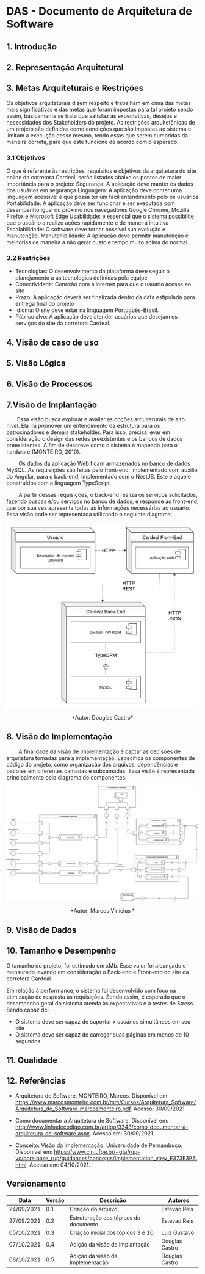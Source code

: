 # DAS - Documento de Arquitetura de Software
## 1. Introdução

## 2. Representação Arquitetural

## 3. Metas Arquiteturais e Restrições

Os objetivos arquiteturais dizem respeito e trabalham em cima das metas mais significativas e das metas que foram impostas para tal projeto sendo assim, basicamente se trata que satisfaz as expectativas, desejos e necessidades dos Stakeholders do projeto. As restrições arquitetônicas de um projeto são definidas como condições que são impostas ao sistema e limitam a execução desse mesmo, tendo estas que serem cumpridas da maneira correta, para que este funcione de acordo com o esperado. 

### 3.1 Objetivos 
O que é referente às restrições, requisitos e objetivos da arquitetura do site online da corretora Cardeal, serão listados abaixo os pontos de maior importância para o projeto:
Segurança: A aplicação deve manter os dados dos usuários em segurança
Linguagem: A aplicação deve conter uma linguagem acessível e que possa ter um fácil entendimento pelo os usuários
Portabilidade: A aplicação deve ser funcionar e ser executada com desempenho igual ou próximo nos navegadores Google Chrome, Mozilla Firefox e Microsoft Edge
Usabilidade: é essencial que o sistema possibilite que o usuário a realize ações rapidamente e de maneira intuitiva
Escalabilidade: O software deve tornar possível sua evolução e manutenção.
Manutenibilidade: A aplicação deve permitir manutenção e melhorias de maneira a não gerar custo e tempo muito acima do normal.

### 3.2 Restrições
- Tecnologias: O desenvolvimento da plataforma deve seguir o planejamento a as tecnologias definidas pela equipe
- Conectividade: Conexão com a internet para que o usuário acesse ao site
- Prazo: A aplicação deverá ser finalizada dentro da data estipulada para entrega final do projeto
- Idioma: O site deve estar na linguagem Português-Brasil.
- Público alvo: A aplicação deve atender usuários que desejam os serviços do site da corretora Cardeal.


## 4. Visão de caso de uso

## 5. Visão Lógica

## 6. Visão de Processos

## 7.Visão de Implantação

&emsp;&emsp;Essa visão busca explorar e avaliar as opções arquiterurais de alto nível. Ela irá promover um entendimento da estrutura para os patrocinadores e demais stakeholder. Para isso, precisa levar em consideração o design das redes preexistentes e os bancos de dados preexistentes. A fim de descreve como o sistema é mapeado para o hardware (MONTEIRO, 2010).

&emsp;&emsp; Os dados da aplicação Web ficam armazenados no banco de dados MySQL. As requisições são feitas pelo front-end, implementado com auxilio do Angular, para o back-end, implementado com o NestJS. Este e aquele construídos com a linguagem TypeScript.

&emsp;&emsp; A partir dessas requisições, o back-end realiza os serviços solicitados, fazendo buscas e/ou serviços no banco de dados, e responde ao front-end, que por sua vez apresenta todas as informações necessárias ao usuário. Essa visão pode ser representada utilizando o seguinte diagrama:

![Implantação](./img/implantacao.jpg)

<center>*Autor: Douglas Castro*</center>

## 8. Visão de Implementação

&emsp;&emsp; A finalidade da visão de implementação é captar as decisões de arquitetura tomadas para a implementação. Especifica os componentes de código do projeto, como organização dos arquivos, dependências e pacotes em diferentes camadas e subcamadas. Essa visão é representada principalmente pelo diagrama de componentes.

![Diagrama de Componentes](./img/diagrama-Componentes.jpg)

<center>*Autor: Marcos Vinícius *</center>


## 9. Visão de Dados

## 10. Tamanho e Desempenho 

O tamanho do projeto, foi estimado em xMb. Esse valor foi alcançado e mensurado levando em consideração o Back-end e Front-end do site da corretora Cardeal.

Em relação à performance, o sistema foi desenvolvido com foco na otimização de resposta às requisições. Sendo assim, é esperado que o desempenho geral do sistema atenda às expectativas e à testes de Stress. Sendo capaz de: 
- O sistema deve ser capaz de suportar x usuários simultâneos em seu site
- O sistema deve ser capaz de carregar suas páginas em menos de 10 segundos 


## 11. Qualidade

## 12. Referências

- Arquitetura de Software. MONTEIRO, Marcos. Disponível em: https://www.marcosmonteiro.com.br/mm/Cursos/Arquitetura_Software/Arquitetura_de_Software-marcosmonteiro.pdf. Acesso: 30/09/2021.

- Como documentar a Arquitetura de Software. Disponível em: http://www.linhadecodigo.com.br/artigo/3343/como-documentar-a-arquitetura-de-software.aspx. Acesso em: 30/09/2021.
- Conceito: Visão da Implementação. Universidade de Pernambuco. Disponível em: https://www.cin.ufpe.br/~gta/rup-vc/core.base_rup/guidances/concepts/implementation_view_E373E3B6.html. Acesso em: 04/10/2021.

## Versionamento
| Data       | Versão | Descrição         | Autores       |
| ---------- | ------ | ----------------- | ------------- |
| 24/09/2021 | 0.1 | Criação do arquivo| Estevao Reis  |
| 27/09/2021 | 0.2 | Estruturação dos tópicos do documento| Estevao Reis |
| 05/10/2021 | 0.3 | Criação inicial dos tópicos 3 e 10| Luiz Gustavo  |
| 07/10/2021 | 0.4 | Adição da visão de Implantação| Douglas Castro  |
| 08/10/2021 | 0.5 | Adição da visão da Implementação| Douglas Castro  |
